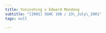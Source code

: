 ```yaml
---
title: Yuninshing v Edward Mondong
subtitle: "[2001] SGHC 196 / 23\_July\_2001"
tags: null

---
```


